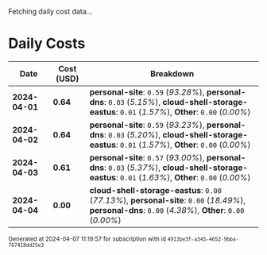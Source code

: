 Fetching daily cost data...
# Daily Costs

| Date | Cost (USD) | Breakdown |
|------|----------------|-----------|
| **2024-04-01** | **0.64** | **personal-site**: `0.59` (_93.28%_), **personal-dns**: `0.03` (_5.15%_), **cloud-shell-storage-eastus**: `0.01` (_1.57%_), **Other**: `0.00` (_0.00%_) |
| **2024-04-02** | **0.64** | **personal-site**: `0.59` (_93.23%_), **personal-dns**: `0.03` (_5.20%_), **cloud-shell-storage-eastus**: `0.01` (_1.57%_), **Other**: `0.00` (_0.00%_) |
| **2024-04-03** | **0.61** | **personal-site**: `0.57` (_93.00%_), **personal-dns**: `0.03` (_5.37%_), **cloud-shell-storage-eastus**: `0.01` (_1.63%_), **Other**: `0.00` (_0.00%_) |
| **2024-04-04** | **0.00** | **cloud-shell-storage-eastus**: `0.00` (_77.13%_), **personal-site**: `0.00` (_18.49%_), **personal-dns**: `0.00` (_4.38%_), **Other**: `0.00` (_0.00%_) |


<sup>Generated at 2024-04-07 11:19:57 for subscription with id `4913be3f-a345-4652-9bba-767418dd25e3`</sup>
